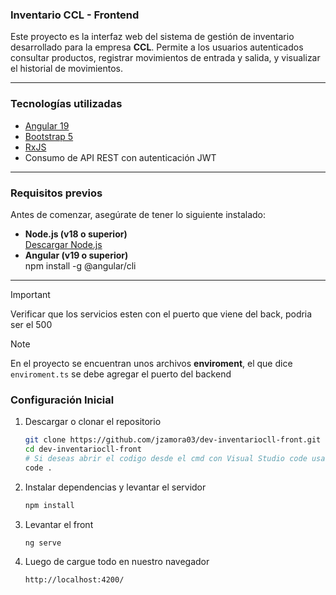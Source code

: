 ### Inventario CCL - Frontend

Este proyecto es la interfaz web del sistema de gestión de inventario desarrollado para la empresa **CCL**. Permite a los usuarios autenticados consultar productos, registrar movimientos de entrada y salida, y visualizar el historial de movimientos.

---

### Tecnologías utilizadas

- [Angular 19](https://angular.io/)
- [Bootstrap 5](https://getbootstrap.com/)
- [RxJS](https://rxjs.dev/)
- Consumo de API REST con autenticación JWT

---

### Requisitos previos

Antes de comenzar, asegúrate de tener lo siguiente instalado:

- **Node.js (v18 o superior)**  
  [Descargar Node.js](https://nodejs.org/)
- **Angular (v19 o superior)**  
  npm install -g @angular/cli
 
---

  > [!IMPORTANT]
  > Verificar que los servicios esten con el puerto que viene del back, podria ser el 500

  > [!NOTE]
  > En el proyecto se encuentran unos archivos **enviroment**, el que dice `enviroment.ts` se debe agregar el puerto del backend

### **Configuración Inicial**
1. Descargar o clonar el repositorio

    ```bash
   git clone https://github.com/jzamora03/dev-inventariocll-front.git
   cd dev-inventariocll-front
    # Si deseas abrir el codigo desde el cmd con Visual Studio code usa
    code .
3. Instalar dependencias y levantar el servidor
      ```bash
     npm install
      ```
4. Levantar el front
    ```bash
   ng serve
    ```
5. Luego de cargue todo en nuestro navegador
    ```bash
   http://localhost:4200/
    ```

